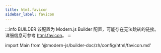 ```yaml
---
title: html.favicon
sidebar_label: favicon
---
```


:::info BUILDER
该配置为 Modern.js Builder 配置，可能存在无法跳转的链接。详细信息可参考 [html.favicon](https://modernjs.dev/builder/zh/api/config-html.html#html-favicon)。
:::

import Main from '@modern-js/builder-doc/zh/config/html/favicon.md'

<Main />
